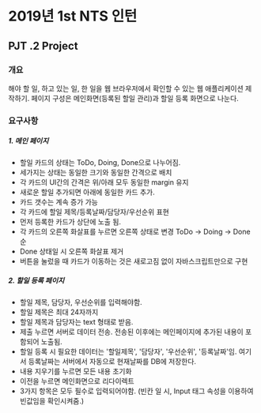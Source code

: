 2019년 1st NTS 인턴
======================

## PJT .2 Project

### 개요
해야 할 일, 하고 있는 일, 한 일을 웹 브라우저에서 확인할 수 있는 웹 애플리케이션 제작하기.
페이지 구성은 메인화면(등록된 할일 관리)과 할일 등록 화면으로 나눈다.

### 요구사항
##### 1. 메인 페이지
- 할일 카드의 상태는 ToDo, Doing, Done으로 나누어짐.
- 세가지는 상태는 동일한 크기와 동일한 간격으로 배치
- 각 카드의 UI간의 간격은 위/아래 모두 동일한 margin 유지
- 새로운 할일 추가되면 아래에 동일한 카드 추가.
- 카드 갯수는 계속 증가 가능
- 각 카드에 할일 제목/등록날짜/담당자/우선순위 표현
- 먼저 등록한 카드가 상단에 노출 됨.
- 각 카드의 오른쪽 화살표를 누르면 오른쪽 상태로 변경 ToDo -> Doing -> Done 순
- Done 상태일 시 오른쪽 화살표 제거
- 버튼을 눌렀을 때 카드가 이동하는 것은 새로고짐 없이 자바스크립트만으로 구현


##### 2. 할일 등록 페이지

- 할일 제목, 담당자, 우선순위를 입력해야함.
- 할일 제목은 최대 24자까지
- 할일 제목과 담당자는 text 형태로 받음.
- 제출 누르면 서버로 데이터 전송. 전송된 이후에는 메인페이지에 추가된 내용이 포함되어 노출됨.
- 할일 등록 시 필요한 데이터는 '할일제목', '담당자', '우선순위', '등록날짜'임. 여기서 등록날짜는 서버에서 자동으로 현재날짜를 DB에 저장한다.
- 내용 지우기를 누르면 모든 내용 초기화
- 이전을 누르면 메인화면으로 리다이렉트
- 3가지 항목은 모두 필수로 입력되어야함. (빈칸 일 시, Input 태그 속성을 이용하여 빈값임을 확인시켜줌.)